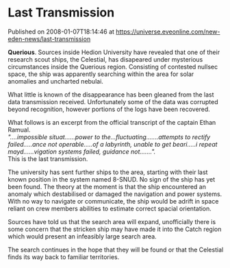 # Last Transmission
Published on 2008-01-07T18:14:46 at https://universe.eveonline.com/new-eden-news/last-transmission

**Querious**. Sources inside Hedion University have revealed that one of their research scout ships, the Celestial, has disapeared under mysterious circumstances inside the Querious region. Consisting of contested nullsec space, the ship was apparently searching within the area for solar anomalies and uncharted nebulai. 

What little is known of the disappearance has been gleaned from the last data transmission received. Unfortunately some of the data was corrupted beyond recognition, however portions of the logs have been recovered. 

What follows is an excerpt from the official transcript of the captain Ethan Ramual.  
_"....impossible situat......power to the...fluctuating.......attempts to rectify failed.....ance not operable.....of a labyrinth, unable to get beari.....i repeat mayd......vigation systems failed, guidance not......."._  
This is the last transmission. 

The university has sent further ships to the area, starting with their last known position in the system named 8-SNUD. No sign of the ship has yet been found. The theory at the moment is that the ship encountered an anomaly which destabilised or damaged the navigation and power systems. With no way to navigate or communicate, the ship would be adrift in space reliant on crew members abilities to estimate correct spacial orientation. 

Sources have told us that the search area will expand, unofficially there is some concern that the stricken ship may have made it into the Catch region which would present an infeasibly large search area. 

The search continues in the hope that they will be found or that the Celestial finds its way back to familiar territories.

